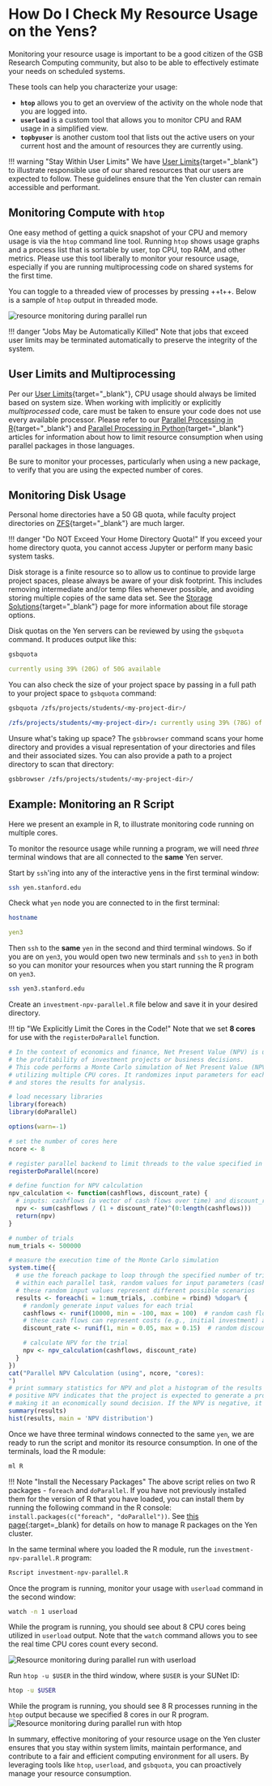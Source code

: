 # How Do I Check My Resource Usage on the Yens?
Monitoring your resource usage is important to be a good citizen of the GSB Research Computing community, but also to be able to effectively estimate your needs on scheduled systems.

These tools can help you characterize your usage:

- **`htop`** allows you to get an overview of the activity on the whole node that you are logged into. 
- **`userload`** is a custom tool that allows you to monitor CPU and RAM usage in a simplified view.
- **`topbyuser`** is another custom tool that lists out the active users on your current host and the amount of resources they are currently using.

!!! warning "Stay Within User Limits"
    We have [User Limits](/_policies/user_limits){target="_blank"} to illustrate responsible use of our shared resources that our users are expected to follow. These guidelines ensure that the Yen cluster can remain accessible and performant.

## Monitoring Compute with `htop`
One easy method of getting a quick snapshot of your CPU and memory usage is via the `htop` command line tool. Running `htop` shows usage graphs and a process list that is sortable by user, top CPU, top RAM, and other metrics. Please use this tool liberally to monitor your resource usage, especially if you are running multiprocessing code on shared systems for the first time.

You can toggle to a threaded view of processes by pressing ++t++. Below is a sample of `htop` output in threaded mode.

![resource monitoring during parallel run](/assets/images/monitor_htop_r_8_cores.png)

!!! danger "Jobs May be Automatically Killed"
    Note that jobs that exceed user limits may be terminated automatically to preserve the integrity of the system.

## User Limits and Multiprocessing

Per our [User Limits](/_policies/user_limits){target="_blank"}, CPU usage should always be limited based on system size. When working with implicitly or explicitly *multiprocessed* code, care must be taken to ensure your code does not use every available processor.
Please refer to our [Parallel Processing in R](/_user_guide/parallel_processing_r/){target="_blank"} and [Parallel Processing in Python](/_user_guide/parallel_processing_python/){target="_blank"} articles for information about how to limit resource consumption when using parallel packages in those languages.

Be sure to monitor your processes, particularly when using a new package, to verify that you are using the expected number of cores.

## Monitoring Disk Usage
Personal home directories have a 50 GB quota, while faculty project directories on [ZFS](/_user_guide/storage){target="_blank"} are much larger. 

!!! danger "Do NOT Exceed Your Home Directory Quota!"
    If you exceed your home directory quota, you cannot access Jupyter or perform many basic system tasks.

Disk storage is a finite resource so to allow us to continue to provide large project spaces, please always be aware of your disk footprint. 
This includes removing intermediate and/or temp files whenever possible, and avoiding storing multiple copies of the same data set.
See the [Storage Solutions](/_user_guide/storage){target="_blank"} page for more information about file storage options.

Disk quotas on the Yen servers can be reviewed by using the `gsbquota` command. It produces output like this:

```bash title="Terminal Command"
gsbquota
```

```{.yaml .no-copy title="Terminal Output"}
currently using 39% (20G) of 50G available
```

You can also check the size of your project space by passing in a full path to your project space to `gsbquota` command:

```bash title="Terminal Command"
gsbquota /zfs/projects/students/<my-project-dir>/
```

```{.yaml .no-copy title="Terminal Output"}
/zfs/projects/students/<my-project-dir>/: currently using 39% (78G) of 200G available
```

Unsure what's taking up space? The `gsbbrowser` command scans your home directory and provides a visual representation of your directories and files and their associated sizes. You can also provide a path to a project directory to scan that directory:

```bash title="Terminal Command"
gsbbrowser /zfs/projects/students/<my-project-dir>/
```

## Example: Monitoring an R Script
Here we present an example in R, to illustrate monitoring code running on multiple cores.

To monitor the resource usage while running a program, we will need *three* terminal windows that are all connected to the **same** Yen server.

Start by `ssh`'ing into any of the interactive yens in the first terminal window:

```bash title="Terminal 1 Command"
ssh yen.stanford.edu
```

Check what `yen` node you are connected to in the first terminal:

```bash title="Terminal 1 Command"
hostname
```

```{.yaml .no-copy title="Terminal 1 Output Example"}
yen3
```

Then `ssh` to the **same** `yen` in the second and third terminal windows. So if you are on `yen3`, you would open two new terminals and `ssh` to `yen3` in both so you can monitor your resources when you start running the R program on `yen3`.

```bash title="Terminal 2,3 Command"
ssh yen3.stanford.edu
```

Create an `investment-npv-parallel.R` file below and save it in your desired directory. 

!!! tip "We Explicitly Limit the Cores in the Code!"
    Note that we set **8 cores** for use with the `registerDoParallel` function.

```R title="investment-npv-parallel.R" linenums="1" hl_lines="14 17"
# In the context of economics and finance, Net Present Value (NPV) is used to assess
# the profitability of investment projects or business decisions.
# This code performs a Monte Carlo simulation of Net Present Value (NPV) with 500,000 trials in parallel,
# utilizing multiple CPU cores. It randomizes input parameters for each trial, calculates the NPV,
# and stores the results for analysis.

# load necessary libraries
library(foreach)
library(doParallel)

options(warn=-1)

# set the number of cores here
ncore <- 8

# register parallel backend to limit threads to the value specified in ncore variable
registerDoParallel(ncore)

# define function for NPV calculation
npv_calculation <- function(cashflows, discount_rate) {
  # inputs: cashflows (a vector of cash flows over time) and discount_rate (the discount rate).
  npv <- sum(cashflows / (1 + discount_rate)^(0:length(cashflows)))
  return(npv)
}

# number of trials
num_trials <- 500000

# measure the execution time of the Monte Carlo simulation
system.time({
  # use the foreach package to loop through the specified number of trials (num_trials) in parallel
  # within each parallel task, random values for input parameters (cash flows and discount rate) are generated for each trial
  # these random input values represent different possible scenarios
  results <- foreach(i = 1:num_trials, .combine = rbind) %dopar% {
    # randomly generate input values for each trial
    cashflows <- runif(10000, min = -100, max = 100)  # random cash flow vector over 10,000 time periods.
    # these cash flows can represent costs (e.g., initial investment) and benefits (e.g., revenue or savings) associated with the project
    discount_rate <- runif(1, min = 0.05, max = 0.15)  # random discount rate at which future cash flows are discounted

    # calculate NPV for the trial
    npv <- npv_calculation(cashflows, discount_rate)
  }
})
cat("Parallel NPV Calculation (using", ncore, "cores):
")
# print summary statistics for NPV and plot a histogram of the results
# positive NPV indicates that the project is expected to generate a profit (the benefits outweigh the costs),
# making it an economically sound decision. If the NPV is negative, it suggests that the project may not be financially viable.
summary(results)
hist(results, main = 'NPV distribution')
```

Once we have three terminal windows connected to the same `yen`, we are ready to run the script and monitor its resource consumption. In one of the terminals, load the R module:

```bash title="Terminal 1 Command"
ml R
```
 
!!! Note "Install the Necessary Packages"
    The above script relies on two R packages - `foreach` and `doParallel`. If you have not previously installed them for the version of R that you have loaded, you can install them by running the following command in the R console: `install.packages(c("foreach", "doParallel"))`. See [this page](/_user_guide/r/#installing-r-packages){:target=_blank} for details on how to manage R packages on the Yen cluster. 

In the same terminal where you loaded the R module, run the `investment-npv-parallel.R` program: 

```bash title="Terminal 1 Command"
Rscript investment-npv-parallel.R
```

Once the program is running, monitor your usage with `userload` command in the second window:

```bash title="Terminal 2 Command"
watch -n 1 userload
```

While the program is running, you should see about 8 CPU cores being utilized in `userload` output. Note that the `watch` command allows you to see the real time CPU cores count every second.

![Resource monitoring during parallel run with userload](/assets/images/monitor_userload_r_8_cores.png)

Run `htop -u $USER` in the third window, where `$USER` is your SUNet ID:

```bash title="Terminal 3 Command"
htop -u $USER
```

While the program is running, you should see 8 R processes running in the `htop` output because we specified 8 cores in our R program.
![Resource monitoring during parallel run with htop](/assets/images/monitor_htop_r_8_cores.png)

In summary, effective monitoring of your resource usage on the Yen cluster ensures that you stay within system limits, maintain performance, and contribute to a fair and efficient computing environment for all users. By leveraging tools like `htop`, `userload`, and `gsbquota`, you can proactively manage your resource consumption. 
